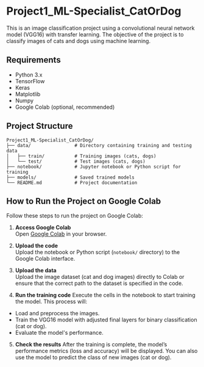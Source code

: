 # Project1_ML-Specialist_CatOrDog

This is an image classification project using a convolutional neural network model (VGG16) with transfer learning. The objective of the project is to classify images of cats and dogs using machine learning.

## Requirements

- Python 3.x
- TensorFlow
- Keras
- Matplotlib
- Numpy
- Google Colab (optional, recommended)

## Project Structure

```plaintext
Project1_ML-Specialist_CatOrDog/
├── data/                # Directory containing training and testing data
│   ├── train/           # Training images (cats, dogs)
│   └── test/            # Test images (cats, dogs)
├── notebook/            # Jupyter notebook or Python script for training
├── models/              # Saved trained models
└── README.md            # Project documentation

```
## How to Run the Project on Google Colab

Follow these steps to run the project on Google Colab:

1. **Access Google Colab**  
   Open [Google Colab](https://colab.research.google.com/) in your browser.

2. **Upload the code**  
   Upload the notebook or Python script (`notebook/` directory) to the Google Colab interface.

3. **Upload the data**  
   Upload the image dataset (cat and dog images) directly to Colab or ensure that the correct path to the dataset is specified in the code.

4. **Run the training code**
   Execute the cells in the notebook to start training the model. This process will:

  - Load and preprocess the images.
  - Train the VGG16 model with adjusted final layers for binary classification (cat or dog).
  - Evaluate the model's performance.

5. **Check the results**
  After the training is complete, the model’s performance metrics (loss and accuracy) will be displayed. You can also use the model to predict the class of new images (cat or dog).
